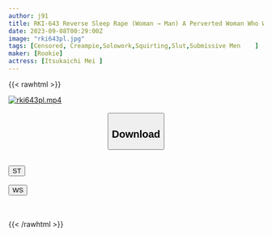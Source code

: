 ```yaml
---
author: j91
title: RKI-643 Reverse Sleep Rape (Woman → Man) A Perverted Woman Who Wants To Feel Enough To Make Her Brain Bug Is Aphrodisiac & Erection Drugged Man's Pleasure Ji Po Marking Creampie SEX Mei Itsukaichi
date: 2023-09-08T00:29:00Z
image: "rki643pl.jpg"
tags: [Censored, Creampie,Solowork,Squirting,Slut,Submissive Men	]
maker: [Rookie]
actress: [Itsukaichi Mei ]
---
```



{{< rawhtml >}}

<div class="video" data-videoid="qrpzW4ZeDohWaw">
    <a href="javascript:;">
        <img src="https://my.j91.asia/posts/rki643pl/rki643pl.jpg" width="WIDTH" height="HEIGHT" alt="rki643pl.mp4" loading="lazy">
    </a>
</div>

<script type="text/javascript" src="https://j91.asia/asset/on-demand-st.js"></script>

<br>
  <link rel="stylesheet" href="https://j91.asia/asset/bs5.css">
  
  <center>
  <button class="btn btn-primary" type="button" data-bs-toggle="collapse" data-bs-target=".multi-collapse" aria-expanded="false" aria-controls="multiCollapseExample1 multiCollapseExample2"><h2>Download</h2></button></center>
</p>
<div class="row">
  <div class="col">
    <div class="collapse multi-collapse" id="multiCollapseExample1">
      <div class="card card-body">
	      	      <br>
<div class="buttons">  
<a href="https://streamtape.to/v/qrpzW4ZeDohWaw"><button class="btn-hover color-3"><i class="fa fa-download"></i> ST</button></a></div>
    </div>
  </div>
</div>
  <div class="col">
    <div class="collapse multi-collapse" id="multiCollapseExample2">
      <div class="card card-body">
	      <br>
<div class="buttons">
    <a href="https://wolfstream.tv/v35736ezb5q1"><button class="btn-hover color-9"><i class="fa fa-download"></i> WS</button></a></div>
<br><br>
      </div>
    </div>
  </div>
</div>

{{< /rawhtml >}}
